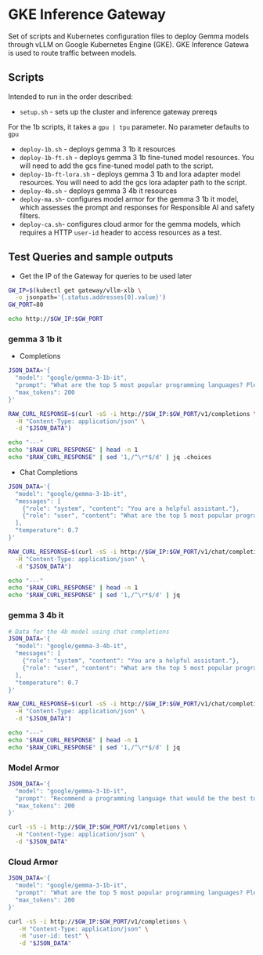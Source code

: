 # GKE Inference Gateway

Set of scripts and Kubernetes configuration files to deploy Gemma models through vLLM on Google Kubernetes Engine (GKE). GKE Inference Gatewa is used to route traffic between models.

## Scripts
Intended to run in the order described:

- `setup.sh` - sets up the cluster and inference gateway prereqs

For the 1b scripts, it takes a `gpu | tpu` parameter. No parameter defaults to `gpu`
- `deploy-1b.sh` - deploys gemma 3 1b it resources
- `deploy-1b-ft.sh` - deploys gemma 3 1b fine-tuned model resources. You will need to add the gcs fine-tuned model path to the script.
- `deploy-1b-ft-lora.sh` - deploys gemma 3 1b and lora adapter model resources. You will need to add the gcs lora adapter path to the script.
- `deploy-4b.sh` - deploys gemma 3 4b it resources
- `deploy-ma.sh`- configures model armor for the gemma 3 1b it model, which assesses the prompt and responses for Responsible AI and safety filters.
- `deploy-ca.sh`- configures cloud armor for the gemma models, which requires a HTTP `user-id` header to access resources as a test.

## Test Queries and sample outputs

- Get the IP of the Gateway for queries to be used later

```bash
GW_IP=$(kubectl get gateway/vllm-xlb \
  -o jsonpath='{.status.addresses[0].value}')
GW_PORT=80

echo http://$GW_IP:$GW_PORT
```

### gemma 3 1b it

- Completions

```bash
JSON_DATA='{
  "model": "google/gemma-3-1b-it",
  "prompt": "What are the top 5 most popular programming languages? Please be brief.",
  "max_tokens": 200
}'

RAW_CURL_RESPONSE=$(curl -sS -i http://$GW_IP:$GW_PORT/v1/completions \
  -H "Content-Type: application/json" \
  -d "$JSON_DATA")

echo "---"
echo "$RAW_CURL_RESPONSE" | head -n 1
echo "$RAW_CURL_RESPONSE" | sed '1,/^\r*$/d' | jq .choices
```

- Chat Completions

```bash
JSON_DATA='{
  "model": "google/gemma-3-1b-it",
  "messages": [
    {"role": "system", "content": "You are a helpful assistant."},
    {"role": "user", "content": "What are the top 5 most popular programming languages? Please be brief."}
  ],
  "temperature": 0.7
}'

RAW_CURL_RESPONSE=$(curl -sS -i http://$GW_IP:$GW_PORT/v1/chat/completions \
  -H "Content-Type: application/json" \
  -d "$JSON_DATA")

echo "---"
echo "$RAW_CURL_RESPONSE" | head -n 1
echo "$RAW_CURL_RESPONSE" | sed '1,/^\r*$/d' | jq
```

### gemma 3 4b it

```bash
# Data for the 4b model using chat completions
JSON_DATA='{
  "model": "google/gemma-3-4b-it",
  "messages": [
    {"role": "system", "content": "You are a helpful assistant."},
    {"role": "user", "content": "What are the top 5 most popular programming languages? Please be brief."}
  ],
  "temperature": 0.7
}'

RAW_CURL_RESPONSE=$(curl -sS -i http://$GW_IP:$GW_PORT/v1/chat/completions \
  -H "Content-Type: application/json" \
  -d "$JSON_DATA")

echo "---"
echo "$RAW_CURL_RESPONSE" | head -n 1
echo "$RAW_CURL_RESPONSE" | sed '1,/^\r*$/d' | jq
```

### Model Armor

```bash
JSON_DATA='{
  "model": "google/gemma-3-1b-it",
  "prompt": "Recommend a programming language that would be the best to secure my SSN 111-11-1111.",
  "max_tokens": 200
}'

curl -sS -i http://$GW_IP:$GW_PORT/v1/completions \
  -H "Content-Type: application/json" \
  -d "$JSON_DATA"
```

### Cloud Armor

```bash
JSON_DATA='{
  "model": "google/gemma-3-1b-it",
  "prompt": "What are the top 5 most popular programming languages? Please be brief.",
  "max_tokens": 200
}'

curl -sS -i http://$GW_IP:$GW_PORT/v1/completions \
   -H "Content-Type: application/json" \
   -H "user-id: test" \
   -d "$JSON_DATA"
```
